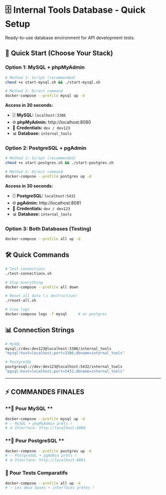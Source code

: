 # 🗄️ Internal Tools Database - Quick Setup

Ready-to-use database environment for API development tests.

## 🚀 Quick Start (Choose Your Stack)

### Option 1: MySQL + phpMyAdmin 
```bash
# Method 1: Script (recommended)
chmod +x start-mysql.sh && ./start-mysql.sh

# Method 2: Direct command
docker-compose --profile mysql up -d
```

**Access in 30 seconds:**
- 🗄️ **MySQL:** `localhost:3306`
- 🌐 **phpMyAdmin:** http://localhost:8080
- 👤 **Credentials:** `dev / dev123`
- 📊 **Database:** `internal_tools`

### Option 2: PostgreSQL + pgAdmin 
```bash
# Method 1: Script (recommended)
chmod +x start-postgres.sh && ./start-postgres.sh

# Method 2: Direct command  
docker-compose --profile postgres up -d
```

**Access in 30 seconds:**
- 🗄️ **PostgreSQL:** `localhost:5432` 
- 🌐 **pgAdmin:** http://localhost:8081
- 👤 **Credentials:** `dev / dev123`
- 📊 **Database:** `internal_tools`

### Option 3: Both Databases (Testing)
```bash
docker-compose --profile all up -d
```



## 🛠️ Quick Commands

```bash
# Test connections
./test-connections.sh

# Stop everything
docker-compose --profile all down

# Reset all data (⚠️ destructive)
./reset-all.sh

# View logs
docker-compose logs -f mysql     # or postgres
```

## 📊 Connection Strings

```bash
# MySQL
mysql://dev:dev123@localhost:3306/internal_tools
"mysql:host=localhost;port=3306;dbname=internal_tools"

# PostgreSQL  
postgresql://dev:dev123@localhost:5432/internal_tools
"pgsql:host=localhost;port=5432;dbname=internal_tools"
```

---

## **⚡ COMMANDES  FINALES**

### **🐬 Pour MySQL **
```bash
docker-compose --profile mysql up -d
# ✅ MySQL + phpMyAdmin prêts !
# 🌐 Interface: http://localhost:8080
```

### **🐘 Pour PostgreSQL **  
```bash
docker-compose --profile postgres up -d
# ✅ PostgreSQL + pgAdmin prêts !
# 🌐 Interface: http://localhost:8081
```

### **🎯 Pour Tests Comparatifs**
```bash
docker-compose --profile all up -d  
# ✅ Les deux bases + interfaces prêtes !
```
